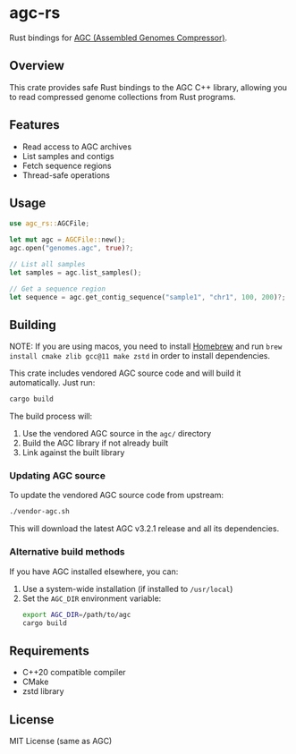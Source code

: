 # agc-rs

Rust bindings for [AGC (Assembled Genomes Compressor)](https://github.com/refresh-bio/agc).

## Overview

This crate provides safe Rust bindings to the AGC C++ library, allowing you to read compressed genome collections from Rust programs.

## Features

- Read access to AGC archives
- List samples and contigs
- Fetch sequence regions
- Thread-safe operations

## Usage

```rust
use agc_rs::AGCFile;

let mut agc = AGCFile::new();
agc.open("genomes.agc", true)?;

// List all samples
let samples = agc.list_samples();

// Get a sequence region
let sequence = agc.get_contig_sequence("sample1", "chr1", 100, 200)?;
```

## Building

NOTE: If you are using macos, you need to install [Homebrew](https://brew.sh/) and run `brew install cmake zlib gcc@11 make zstd` in order to install dependencies.

This crate includes vendored AGC source code and will build it automatically. Just run:

```bash
cargo build
```

The build process will:
1. Use the vendored AGC source in the `agc/` directory
2. Build the AGC library if not already built
3. Link against the built library

### Updating AGC source

To update the vendored AGC source code from upstream:

```bash
./vendor-agc.sh
```

This will download the latest AGC v3.2.1 release and all its dependencies.

### Alternative build methods

If you have AGC installed elsewhere, you can:

1. Use a system-wide installation (if installed to `/usr/local`)
2. Set the `AGC_DIR` environment variable:
   ```bash
   export AGC_DIR=/path/to/agc
   cargo build
   ```

## Requirements

- C++20 compatible compiler
- CMake
- zstd library

## License

MIT License (same as AGC)

